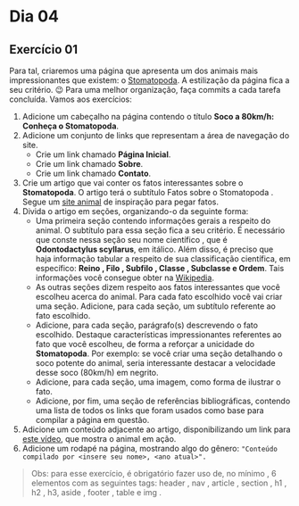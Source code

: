 # Dia 04

## Exercício 01 

Para tal, criaremos uma página que apresenta um dos animais mais impressionantes que existem: o [Stomatopoda](https://www.nationalgeographic.com/science/article/natures-most-amazing-eyes-just-got-a-bit-weirder). A estilização da página fica a seu critério. 😉
Para uma melhor organização, faça commits a cada tarefa concluída. Vamos aos exercícios:
1. Adicione um cabeçalho na página contendo o título **Soco a 80km/h: Conheça o Stomatopoda**.
2. Adicione um conjunto de links que representam a área de navegação do site.
    - Crie um link chamado **Página Inicial**.
    - Crie um link chamado **Sobre**.
    - Crie um link chamado **Contato**.
3. Crie um artigo que vai conter os fatos interessantes sobre o **Stomatopoda**. O artigo terá o subtítulo Fatos sobre o Stomatopoda . Segue um [site animal](https://theoatmeal.com/comics/mantis_shrimp) de inspiração para pegar fatos.
4. Divida o artigo em seções, organizando-o da seguinte forma:
    - Uma primeira seção contendo informações gerais a respeito do animal. O subtítulo para essa seção fica a seu critério. É necessário que conste nessa seção seu nome científico , que é **Odontodactylus scyllarus**, em itálico. Além disso, é preciso que haja informação tabular a respeito de sua classificação científica, em específico: **Reino , Filo , Subfilo , Classe , Subclasse e Ordem**. Tais informações você consegue obter na [Wikipedia](https://pt.wikipedia.org/wiki/Stomatopoda).
    - As outras seções dizem respeito aos fatos interessantes que você escolheu acerca do animal. Para cada fato escolhido você vai criar uma seção.
    Adicione, para cada seção, um subtítulo referente ao fato escolhido.
    - Adicione, para cada seção, parágrafo(s) descrevendo o fato escolhido. Destaque características impressionantes referentes ao fato que você escolheu, de forma a reforçar a unicidade do **Stomatopoda**. Por exemplo: se você criar uma seção detalhando o soco potente do animal, seria interessante destacar a velocidade desse soco (80km/h) em negrito.
    - Adicione, para cada seção, uma imagem, como forma de ilustrar o fato.
    - Adicione, por fim, uma seção de referências bibliográficas, contendo uma lista de todos os links que foram usados como base para compilar a página em questão.
5. Adicione um conteúdo adjacente ao artigo, disponibilizando um link para [este vídeo](https://www.youtube.com/watch?v=E0Li1k5hGBE), que mostra o animal em ação.
6. Adicione um rodapé na página, mostrando algo do gênero:
`"Conteúdo compilado por <insere seu nome>, <ano atual>".`

> Obs: para esse exercício, é obrigatório fazer uso de, no mínimo , 6 elementos com as seguintes tags: header , nav , article , section , h1 , h2 , h3, aside , footer , table e img .